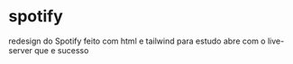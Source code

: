 # spotify

redesign do Spotify feito com html e tailwind para estudo
abre com o live-server que e sucesso
